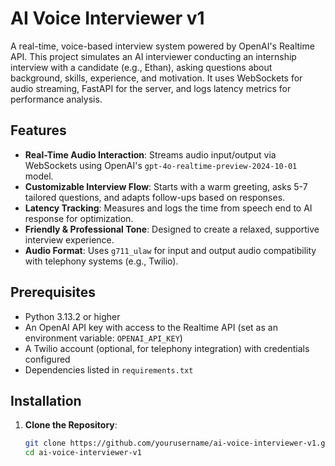 # AI Voice Interviewer v1

A real-time, voice-based interview system powered by OpenAI's Realtime API. This project simulates an AI interviewer conducting an internship interview with a candidate (e.g., Ethan), asking questions about background, skills, experience, and motivation. It uses WebSockets for audio streaming, FastAPI for the server, and logs latency metrics for performance analysis.

## Features
- **Real-Time Audio Interaction**: Streams audio input/output via WebSockets using OpenAI's `gpt-4o-realtime-preview-2024-10-01` model.
- **Customizable Interview Flow**: Starts with a warm greeting, asks 5-7 tailored questions, and adapts follow-ups based on responses.
- **Latency Tracking**: Measures and logs the time from speech end to AI response for optimization.
- **Friendly & Professional Tone**: Designed to create a relaxed, supportive interview experience.
- **Audio Format**: Uses `g711_ulaw` for input and output audio compatibility with telephony systems (e.g., Twilio).

## Prerequisites
- Python 3.13.2 or higher
- An OpenAI API key with access to the Realtime API (set as an environment variable: `OPENAI_API_KEY`)
- A Twilio account (optional, for telephony integration) with credentials configured
- Dependencies listed in `requirements.txt`

## Installation
1. **Clone the Repository**:
   ```bash
   git clone https://github.com/yourusername/ai-voice-interviewer-v1.git
   cd ai-voice-interviewer-v1

